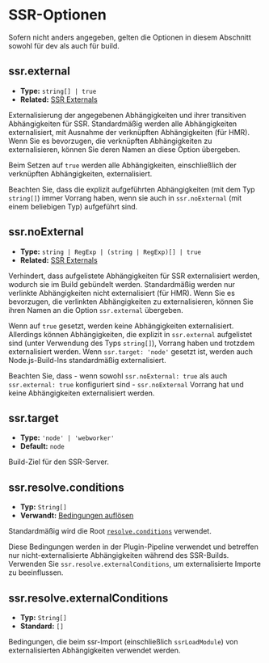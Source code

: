 # SSR-Optionen

Sofern nicht anders angegeben, gelten die Optionen in diesem Abschnitt sowohl für dev als auch für build.

## ssr.external

- **Type:** `string[] | true`
- **Related:** [SSR Externals](/guide/ssr#ssr-externals)

Externalisierung der angegebenen Abhängigkeiten und ihrer transitiven Abhängigkeiten für SSR. Standardmäßig werden alle Abhängigkeiten externalisiert, mit Ausnahme der verknüpften Abhängigkeiten (für HMR). Wenn Sie es bevorzugen, die verknüpften Abhängigkeiten zu externalisieren, können Sie deren Namen an diese Option übergeben.

Beim Setzen auf `true` werden alle Abhängigkeiten, einschließlich der verknüpften Abhängigkeiten, externalisiert.

Beachten Sie, dass die explizit aufgeführten Abhängigkeiten (mit dem Typ `string[]`) immer Vorrang haben, wenn sie auch in `ssr.noExternal` (mit einem beliebigen Typ) aufgeführt sind.

## ssr.noExternal

- **Type:** `string | RegExp | (string | RegExp)[] | true`
- **Related:** [SSR Externals](/guide/ssr#ssr-externals)

Verhindert, dass aufgelistete Abhängigkeiten für SSR externalisiert werden, wodurch sie im Build gebündelt werden. Standardmäßig werden nur verlinkte Abhängigkeiten nicht externalisiert (für HMR). Wenn Sie es bevorzugen, die verlinkten Abhängigkeiten zu externalisieren, können Sie ihren Namen an die Option `ssr.external` übergeben.

Wenn auf `true` gesetzt, werden keine Abhängigkeiten externalisiert. Allerdings können Abhängigkeiten, die explizit in `ssr.external` aufgelistet sind (unter Verwendung des Typs `string[]`), Vorrang haben und trotzdem externalisiert werden. Wenn `ssr.target: 'node'` gesetzt ist, werden auch Node.js-Build-Ins standardmäßig externalisiert.

Beachten Sie, dass - wenn sowohl `ssr.noExternal: true` als auch `ssr.external: true` konfiguriert sind - `ssr.noExternal` Vorrang hat und keine Abhängigkeiten externalisiert werden.

## ssr.target

- **Type:** `'node' | 'webworker'`
- **Default:** `node`

Build-Ziel für den SSR-Server.

## ssr.resolve.conditions

- **Typ:** `String[]`
- **Verwandt:** [Bedingungen auflösen](./shared-options.md#resolve-conditions)

Standardmäßig wird die Root [`resolve.conditions`](./shared-options.md#resolve-conditions) verwendet.

Diese Bedingungen werden in der Plugin-Pipeline verwendet und betreffen nur nicht-externalisierte Abhängigkeiten während des SSR-Builds. Verwenden Sie `ssr.resolve.externalConditions`, um externalisierte Importe zu beeinflussen.

## ssr.resolve.externalConditions

- **Typ:** `String[]`
- **Standard:** `[]`

Bedingungen, die beim ssr-Import (einschließlich `ssrLoadModule`) von externalisierten Abhängigkeiten verwendet werden.
